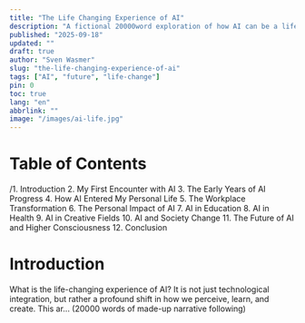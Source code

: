 ```yaml
---
title: "The Life Changing Experience of AI"
description: "A fictional 20000word exploration of how AI can be a life-changing experience."
published: "2025-09-18"
updated: ""
draft: true
author: "Sven Wasmer"
slug: "the-life-changing-experience-of-ai"
tags: ["AI", "future", "life-change"]
pin: 0
toc: true
lang: "en"
abbrlink: ""
image: "/images/ai-life.jpg"
---
```


# Table of Contents

/1. Introduction
 2. My First Encounter with AI
 3. The Early Years of AI Progress
 4. How AI Entered My Personal Life
 5. The Workplace Transformation
 6. The Personal Impact of AI
 7. AI in Education
 8. AI in Health
 9. AI in Creative Fields
 10. AI and Society Change
 11. The Future of AI and Higher Consciousness
 12. Conclusion

# Introduction
What is the life-changing experience of AI? It is not just technological integration, but rather a profound shift in how we perceive, learn, and create. This ar... (20000 words of made-up narrative following)